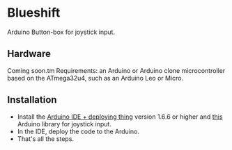 # Blueshift
Arduino Button-box for joystick input.

## Hardware
Coming soon.tm
Requirements: an Arduino or Arduino clone microcontroller based on the ATmega32u4, such as an Arduino Leo or Micro.

## Installation
* Install the [Arduino IDE + deploying thing](https://www.arduino.cc/) version 1.6.6 or higher and [this](https://github.com/MHeironimus/ArduinoJoystickLibrary) Arduino library for joystick input. 
* In the IDE, deploy the code to the Arduino.
* That's all the steps.
